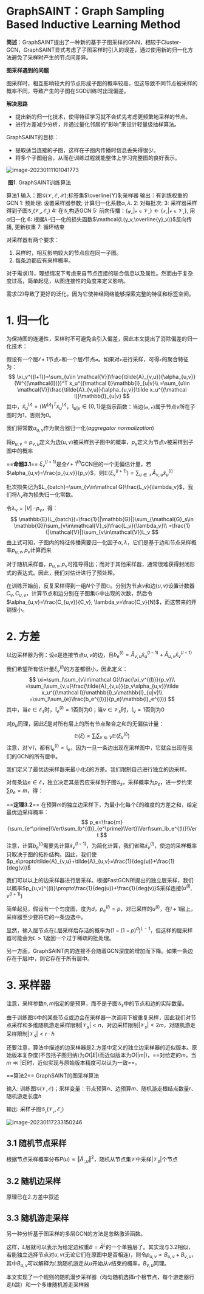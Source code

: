 # GraphSAINT：Graph Sampling Based Inductive Learning Method

**简述**：GraphSAINT提出了一种新的基于子图采样的GNN，相较于Cluster-GCN，GraphSAINT显式考虑了子图采样时引入的误差，通过使用新的归一化方法避免了采样时产生的节点间差异。

**图采样遇到的问题**

图采样时，相互影响较大的节点形成子图的概率较高，但这导致不同节点被采样的概率不同，导致产生的子图在SGD训练时出现偏差。

**解决思路**

- 提出新的归一化技术，使得特征学习就不会优先考虑更频繁地采样的节点。
- 进行方差减少分析，并通过量化邻居的“影响”来设计轻量级抽样算法。



GraphSAINT的目标：

- 提取适当连接的子图，这样在子图内传播时信息丢失得很少。
- 将多个子图组合，从而在训练过程就能整体上学习完整图的良好表示。

![image-20230111101041773](Image/image-20230111101041773.png)

​																												**图1**. GraphSAINT训练算法

算法1
输入：图$\mathcal{G}(\mathcal{V,E,X})$;标签集$\overline{Y}$;采样器
输出：有训练权重的GCN
1: 预处理: 设置采样器参数; 计算归一化系数$\alpha, \lambda$.
2: 对每批次:
3:	采样器采样得到子图$\mathcal{G_s(V_s,E_s)}$
4:	在$\mathcal{G_s}$构造GCN
5:	前向传播：$\{\mathcal{y_v |v \in \mathcal{V_s} } \}\leftarrow\{\mathcal{x_v|v\in\mathcal{V_s}}\}$, 用$\alpha$归一化
6:	根据$\lambda$-归一化的损失函数$\mathcal{L(y_v,\overline{y}_v)}$反向传播, 更新权重
7: 循环结束



对采样器有两个要求：

1. 采样时，相互影响较大的节点应在同一子图。
2. 每条边都应有采样概率。

对于需求(1)，理想情况下考虑来自节点连接的联合信息以及属性。然而由于复杂度过高，简单起见，从图连接性的角度来定义影响。

需求(2)导致了更好的泛化，因为它使神经网络能够探索完整的特征和标签空间。



# 1.	归一化

为保持图的连通性，采样时不可避免会引入偏差，因此本文提出了消除偏差的归一化技术：

假设有一个层$\mathcal{l+1}$节点$\mathcal{v}$和一个层$\mathcal{l}$节点$\mathcal{u}$。如果对$\mathcal{v}$进行采样，可得$\mathcal{v}$的聚合特征为：
$$
\xi_v^{(l+1)}=\sum_{u\in \mathcal{V}}\frac{\tilde{A}_{v,u}}{\alpha_{u,v}}(W^{(\mathcal{l})})^T x_u^{(\mathcal l)}\mathbb{l}_{u|v}\\
=\sum_{u\in \mathcal{V}}\frac{\tilde{A}_{v,u}}{\alpha_{u,v}}\tilde x_u^{(\mathcal l)}\mathbb{l}_{u|v}
$$
其中，$\tilde x_u^{(\mathcal l)}=(W^{(\mathcal{l})})^T x_u^{(\mathcal l)}$，$\mathbb{l}_{u|v}\in\{0,1\}$是指示函数：当边$(\mathcal{u,v})$属于节点$v$所在子图时为1，否则为0。

我们将常数$\alpha_{u,v}$作为聚合器归一化(*aggregator normalization*)

将$p_{u,v}=p_{v,u}$定义为边$(u,v)$被采样到子图中的概率，$p_v$定义为节点$v$被采样到子图中的概率

==**命题3.1**== $\xi_v^{(l+1)}$是全$\mathcal{l+1}^{th}$GCN层的一个无偏估计量，若$\alpha_{u,v}=\frac{p_{u,v}}{p_v}$，则$\mathbb{E}(\xi_v^{(l+1)})=\sum_{u\in \mathcal V}{\tilde{A}_{v,u}\tilde{x}_u^{(l)}}$

批次损失记为$L_{batch}=\sum_{v\in\mathcal G}\frac{L_v}{\lambda_v}$，我们将$\lambda_v$称为损失归一化常数。

令$\lambda_v=|V|\cdot p_v$，得：
$$
\mathbb{E}(L_{batch})=\frac{1}{|\mathbb{G}|}\sum_{\mathcal{G}_s\in \mathbb{G}}\sum_{v\in\mathcal{V}_s}\frac{L_v}{\lambda_v}\\
=\frac{1}{|\mathcal{V}|}\sum_{v\in\mathcal{V}}L_v
$$
由上式可知，子图内的特征传播需要归一化因子$\alpha,\lambda$，它们是基于边和节点采样概率$p_{u,v},p_v$计算而来

对于随机采样器，$p_{u,v},p_v$可推导得出；而对于其他采样器，通常很难获得封闭形式的表达式。因此，我们对估计进行了预处理。

在训练开始前，反复采样得到一组$N$个子图$\mathbb{G}$。分别为节点$v$和边$(u,v)$设置计数器$C_v, C_{u,v}$，计算节点和边分别在子图集$\mathbb{G}$中出现的次数，然后令$\alpha_{u,v}=\frac{C_{u,v}}{C_v}, \lambda_v=\frac{C_v}{N}$，而这带来的开销很小。

# 2.	方差

以边采样器为例：设$e$是连接节点$u,v$的边，且$b_e^{(l)}=\tilde{A}_{v,u}\tilde{x}_u^{(l-1)}+\tilde{A}_{u,v}\tilde{x}_v^{(l-1)}$

我们希望所有估计量$\xi_v^{(l)}$的方差都很小，因此定义：
$$
\xi=\sum_l\sum_{v\in\mathcal G}\frac{\xi_v^{(l)}}{p_v}\\
=\sum_l\sum_{v,u}\frac{\tilde{A}_{v,u}}{p_v\alpha_{u,v}}\tilde x_u^{(\mathcal l)}\mathbb{l}_v\mathbb{l}_{u|v}\\
=\sum_l\sum_{e}\frac{b_e^{(l)}}{p_e}\mathbb{l}_e^{(l)}
$$
其中，当$e\in\mathcal{E}_s$时，$\mathbb{l}_e^{(l)}=1$否则为0；当$v\in\mathcal{V}_s$时，$\mathbb{l}_v=1$否则为0

对$p_u$同理，因此$\xi$是对所有层上的所有节点聚合之和的无偏估计量：
$$
\mathbb{E}(\xi)=\sum_l\sum_{v\in V}\mathbb{E}(\xi_v^{(l)})
$$
注意，对$\forall l$，都有$\mathbb{l}_e^{(l)}=\mathbb{l}_e$，因为一旦一条边出现在采样图中，它就会出现在我们的GCN的所有层中。

我们定义了最优边采样器来最小化$\xi$的方差。我们限制自己进行独立的边采样。

对每条边$e\in\mathcal{E}$，独立决定其是否应采样到子图$\mathcal{G}_s$，采样概率为$p_e$，进一步约束$\sum{p_e}=m$，得：

==**定理3.2**==	在预算$m$的独立边采样下，为最小化每个$\xi$的维度的方差之和，给定最优边采样概率：
$$
p_e=\frac{m}{\sum_{e^\prime}\Vert\sum_lb^{(l)}_{e^\prime}\Vert}\Vert\sum_lb_e^{(l)}\Vert
$$
注意，计算$b_e^{(l)}$需要先计算$\tilde{x}_v^{(l-1)}$，为简化计算，我们省略$\tilde{x}_v^{(l)}$，使边的采样概率只取决于图的拓扑结构。因此，我们使$p_e\propto\tilde{A}_{v,u}+\tilde{A}_{u,v}=\frac{1}{deg(u)}+\frac{1}{deg(v)}$



我们可以以上的边采样器进行层采样。根据FastGCN所提出的独立层采样，我们以概率$p_{u,v}^{(l)}\propto\frac{1}{deg(u)}+\frac{1}{deg(v)}$采样连接$(u^{(l)},v^{(l+1)})$

简单起见，假设有一个匀度图，度为$d$，$p_e^{(l)}=p$，对已采样的$u^{(l)}$，在$l+1$层上，采样器至少要将它的一条边选中。

显然，输入层节点在$L$层采样后存活的概率为$(1-(1-p)^d)^{L-1}$，但这样的层采样器可能会为$L > 1$返回一个过于稀疏的批处理。

另一方面，GraphSAINT内的连接不会随着GCN深度的增加而下降。如果一条边存在于层$l$中，则它存在于所有层中。



# 3.	采样器

注意，采样参数$n,m$指定的是预算，而不是子图$\mathcal G_s$中的节点和边的实际数量。

由于训练图$\mathcal G$中的某些节点或边会在采样器一次调用下被重复采样，因此我们对节点采样和多维随机游走采样限制$|\mathcal V_s|<n$，对边采样限制$|\mathcal {V}_s|<2m$，对随机游走采样限制$|\mathcal {V}_s|<r\cdot h$

还要注意，算法中描述的边采样器是2.方差中定义的独立边采样器的近似版本。原始版本复杂度(不包括子图归纳)为$O(|E|)$而近似版本为$O(|m|)$，==对给定的$m$，当$m \ll |E|$时，近似实现与原始版本精度可以认为一致==。

==算法2==	GraphSAINT的图采样算法

输入: 训练图$\mathcal{G(V,E)}$；采样变量：节点预算$n$、边预算$m$、随机游走根结点数量$r$、随机游走长度$h$

输出: 采样子图$\mathcal{G_s(V_s,E_s)}$

![image-20230117233150246](Image/image-20230117233150246.png)

## 3.1	随机节点采样

根据节点采样概率分布$P(u)\propto\Vert\tilde{A}_{:,u}\Vert^2$，随机从节点集$\mathcal V$中采样$|\mathcal V_s|$个节点



## 3.2	随机边采样

原理已在2.方差中叙述



## 3.3	随机游走采样

另一种分析基于图采样的多层GCN的方法是忽略激活函数。

这样，$L$层就可以表示为给定边权重$B=\tilde{A}^L$的一个单独层了。其实现与3.2相似，若能独立选择节点对$u,v$(无论它们在原图中是否相连)，则令$p_{u,v}\propto B_{u,v}+B_{v,u}$，其中$B_{u,v}$可以解释为$L$跳随机游走从$u$开始从$v$结束的概率，$B_{v,u}$同理。

本文实现了一个规则的随机漫步采样器（均匀随机选择$r$个根节点，每个游走器行走$h$跳）和一个多维随机游走采样器

